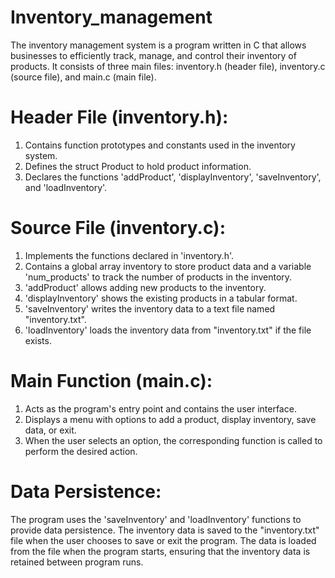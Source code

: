 # Inventory_management
The inventory management system is a program written in C that allows businesses to efficiently track, manage, and control their inventory of products. It consists of three main files: inventory.h (header file), inventory.c (source file), and main.c (main file).

# Header File (inventory.h):
1. Contains function prototypes and constants used in the inventory system.
2. Defines the struct Product to hold product information.
3. Declares the functions 'addProduct', 'displayInventory', 'saveInventory', and 'loadInventory'.
# Source File (inventory.c):
1. Implements the functions declared in 'inventory.h'.
2. Contains a global array inventory to store product data and a variable 'num_products' to track the number of products in the inventory.
3. 'addProduct' allows adding new products to the inventory.
4. 'displayInventory' shows the existing products in a tabular format.
5. 'saveInventory' writes the inventory data to a text file named "inventory.txt".
6. 'loadInventory' loads the inventory data from "inventory.txt" if the file exists.
# Main Function (main.c):
1. Acts as the program's entry point and contains the user interface.
2. Displays a menu with options to add a product, display inventory, save data, or exit.
3. When the user selects an option, the corresponding function is called to perform the desired action.
# Data Persistence:
The program uses the 'saveInventory' and 'loadInventory' functions to provide data persistence. The inventory data is saved to the "inventory.txt" file when the user chooses to save or exit the program. The data is loaded from the file when the program starts, ensuring that the inventory data is retained between program runs.
